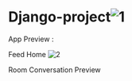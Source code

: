 # Django-project![1](https://user-images.githubusercontent.com/127354822/225726560-234ae07d-294a-45c3-8a55-d03811daff1b.jpg)
App Preview :
 
Feed Home
![2](https://user-images.githubusercontent.com/127354822/225727348-06be6e62-bc97-4d5e-8b76-c671f6a55fdc.jpg)

	
Room Conversation Preview

